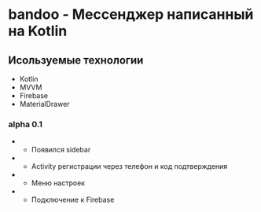 # bandoo - Мессенджер написанный на Kotlin

## Исользуемые технологии
  * Kotlin
  * MVVM
  * Firebase
  * MaterialDrawer

### alpha 0.1

  * - Появился sidebar
  * - Activity регистрации через телефон и код подтверждения
  * - Меню настроек
  * - Подключение к Firebase 
